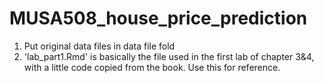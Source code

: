# MUSA508_house_price_prediction

1. Put original data files in data file fold
2. 'lab_part1.Rmd' is basically the file used in the first lab of chapter 3&4, with a little code copied from the book. Use this for reference.
